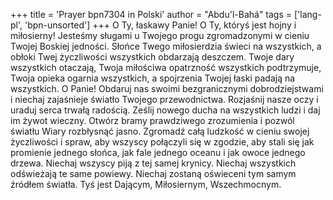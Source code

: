 +++
title = 'Prayer bpn7304 in Polski'
author = "Abdu'l-Bahá"
tags = ['lang-pl', 'bpn-unsorted']
+++
O Ty, łaskawy Panie! O Ty, któryś jest hojny i miłosierny! Jesteśmy sługami u Twojego progu zgromadzonymi w cieniu Twojej Boskiej jedności. Słońce Twego miłosierdzia świeci na wszystkich, a obłoki Twej życzliwości wszystkich obdarzają deszczem. Twoje dary wszystkich otaczają, Twoja miłościwa opatrzność wszystkich podtrzymuje, Twoja opieka ogarnia wszystkich, a spojrzenia Twojej łaski padają na wszystkich. O Panie! Obdaruj nas swoimi bezgranicznymi dobrodziejstwami i niechaj zajaśnieje światło Twojego przewodnictwa. Rozjaśnij nasze oczy i uraduj serca trwałą radością. Ześlij nowego ducha na wszystkich ludzi i daj im żywot wieczny. Otwórz bramy prawdziwego zrozumienia i pozwól światłu Wiary rozbłysnąć jasno. Zgromadź całą ludzkość w cieniu swojej życzliwości i spraw, aby wszyscy połączyli się w zgodzie, aby stali się jak promienie jednego słońca, jak fale jednego oceanu i jak owoce jednego drzewa. Niechaj wszyscy piją z tej samej krynicy. Niechaj wszystkich odświeżają te same powiewy. Niechaj zostaną oświeceni tym samym źródłem światła. Tyś jest Dającym, Miłosiernym, Wszechmocnym.
